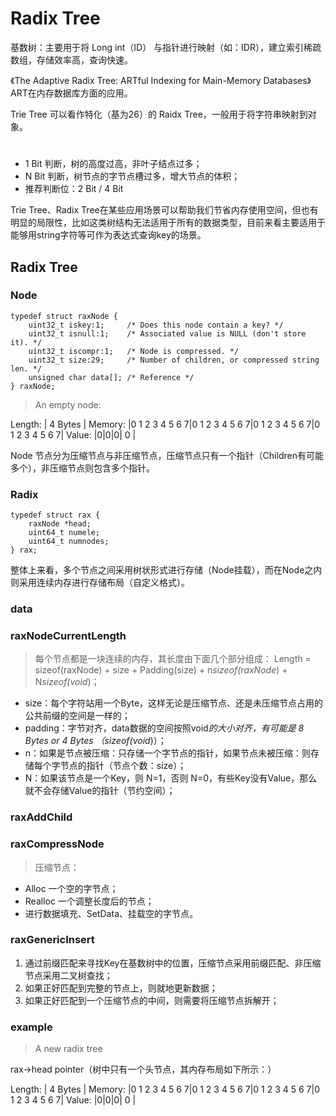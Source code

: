 # Radix Tree

基数树：主要用于将 Long int（ID） 与指针进行映射（如：IDR），建立索引稀疏数组，存储效率高，查询快速。

《The Adaptive Radix Tree: ARTful Indexing for Main-Memory Databases》ART在内存数据库方面的应用。

Trie Tree 可以看作特化（基为26）的 Raidx Tree，一般用于将字符串映射到对象。
#

- 1 Bit 判断，树的高度过高，非叶子结点过多；
- N Bit 判断，树节点的字节点槽过多，增大节点的体积；
- 推荐判断位：2 Bit / 4 Bit

Trie Tree、Radix Tree在某些应用场景可以帮助我们节省内存使用空间，但也有明显的局限性，比如这类树结构无法适用于所有的数据类型，目前来看主要适用于能够用string字符等可作为表达式查询key的场景。

## Radix Tree

### Node

```
typedef struct raxNode {
    uint32_t iskey:1;     /* Does this node contain a key? */
    uint32_t isnull:1;    /* Associated value is NULL (don't store it). */
    uint32_t iscompr:1;   /* Node is compressed. */
    uint32_t size:29;     /* Number of children, or compressed string len. */
    unsigned char data[]; /* Reference */
} raxNode;
```
> An empty node:

Length: |                            4 Bytes                            |
Memory: |0 1 2 3 4 5 6 7|0 1 2 3 4 5 6 7|0 1 2 3 4 5 6 7|0 1 2 3 4 5 6 7|
Value:  |0|0|0|                            0                            |

Node 节点分为压缩节点与非压缩节点，压缩节点只有一个指针（Children有可能多个），非压缩节点则包含多个指针。

### Radix

```
typedef struct rax {
    raxNode *head;
    uint64_t numele;
    uint64_t numnodes;
} rax;
```

整体上来看，多个节点之间采用树状形式进行存储（Node挂载），而在Node之内则采用连续内存进行存储布局（自定义格式）。

### data



### raxNodeCurrentLength

> 每个节点都是一块连续的内存，其长度由下面几个部分组成：
> Length = sizeof(raxNode) + size + Padding(size) + n*sizeof(raxNode*) + N*sizeof(void*)；

- size：每个字符站用一个Byte，这样无论是压缩节点、还是未压缩节点占用的公共前缀的空间是一样的；
- padding：字节对齐，data数据的空间按照void*的大小对齐，有可能是 8 Bytes or 4 Bytes （sizeof(void*)）；
- n：如果是节点被压缩：只存储一个字节点的指针，如果节点未被压缩：则存储每个字节点的指针（节点个数：size）；
- N：如果该节点是一个Key，则 N=1，否则 N=0，有些Key没有Value，那么就不会存储Value的指针（节约空间）；

### raxAddChild

### raxCompressNode

> 压缩节点：
- Alloc 一个空的字节点；
- Realloc 一个调整长度后的节点；
- 进行数据填充、SetData、挂载空的字节点。

### raxGenericInsert

1. 通过前缀匹配来寻找Key在基数树中的位置，压缩节点采用前缀匹配、非压缩节点采用二叉树查找；
2. 如果正好匹配到完整的节点上，则就地更新数据；
3. 如果正好匹配到一个压缩节点的中间，则需要将压缩节点拆解开；

### example

> A new radix tree

rax->head pointer（树中只有一个头节点，其内存布局如下所示：）

Length: |                            4 Bytes                            |
Memory: |0 1 2 3 4 5 6 7|0 1 2 3 4 5 6 7|0 1 2 3 4 5 6 7|0 1 2 3 4 5 6 7|
Value:  |0|0|0|                            0                            |





